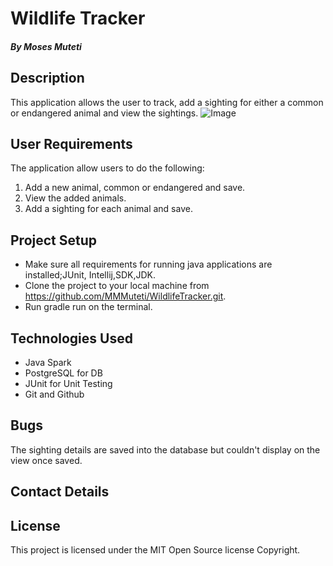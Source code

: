 # Wildlife Tracker

##### By Moses Muteti

## Description
This application allows the user to track, add a sighting for either a common or endangered animal and view the sightings.
![Image](C:\Users\MMuteti\Desktop\MORINGA_SCHOOL\School_Projects\WildlifeTracker)

## User Requirements
The application allow users to do the following:
1. Add a new animal, common or endangered and save.
2. View the added animals.
3. Add a sighting for each animal and save.


## Project Setup
* Make sure all requirements for running java applications are installed;JUnit, Intellij,SDK,JDK.
* Clone the project to your local machine from https://github.com/MMMuteti/WildlifeTracker.git.
* Run gradle run on the terminal.
 
 
## Technologies Used

- Java Spark 
- PostgreSQL for DB
- JUnit for Unit Testing
- Git and Github

## Bugs
The sighting details are saved into the database but couldn't display on the view once saved.


## Contact Details


## License
This project is licensed under the MIT Open Source license Copyright.